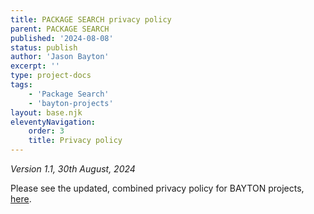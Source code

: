 ```yaml
---
title: PACKAGE SEARCH privacy policy
parent: PACKAGE SEARCH
published: '2024-08-08'
status: publish
author: 'Jason Bayton'
excerpt: ''
type: project-docs
tags: 
    - 'Package Search'
    - 'bayton-projects'
layout: base.njk
eleventyNavigation: 
    order: 3
    title: Privacy policy
---
```

_Version 1.1, 30th August, 2024_

Please see the updated, combined privacy policy for BAYTON projects, [here](/projects/privacy-policy/).